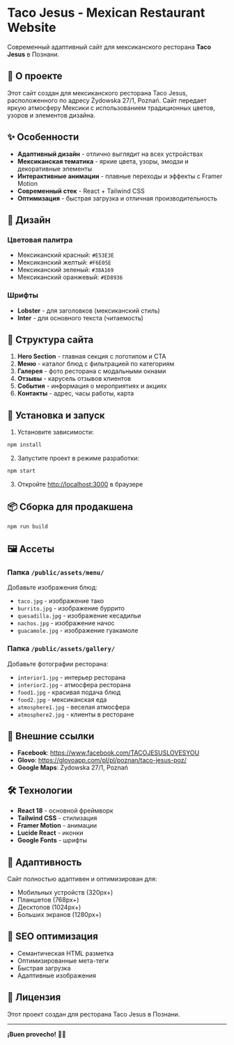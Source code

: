 # Taco Jesus - Mexican Restaurant Website

Современный адаптивный сайт для мексиканского ресторана **Taco Jesus** в Познани.

## 🌮 О проекте

Этот сайт создан для мексиканского ресторана Taco Jesus, расположенного по адресу Żydowska 27/1, Poznań. Сайт передает яркую атмосферу Мексики с использованием традиционных цветов, узоров и элементов дизайна.

## ✨ Особенности

- **Адаптивный дизайн** - отлично выглядит на всех устройствах
- **Мексиканская тематика** - яркие цвета, узоры, эмодзи и декоративные элементы
- **Интерактивные анимации** - плавные переходы и эффекты с Framer Motion
- **Современный стек** - React + Tailwind CSS
- **Оптимизация** - быстрая загрузка и отличная производительность

## 🎨 Дизайн

### Цветовая палитра
- Мексиканский красный: `#E53E3E`
- Мексиканский желтый: `#F6E05E`
- Мексиканский зеленый: `#38A169`
- Мексиканский оранжевый: `#ED8936`

### Шрифты
- **Lobster** - для заголовков (мексиканский стиль)
- **Inter** - для основного текста (читаемость)

## 📱 Структура сайта

1. **Hero Section** - главная секция с логотипом и CTA
2. **Меню** - каталог блюд с фильтрацией по категориям
3. **Галерея** - фото ресторана с модальными окнами
4. **Отзывы** - карусель отзывов клиентов
5. **События** - информация о мероприятиях и акциях
6. **Контакты** - адрес, часы работы, карта

## 🚀 Установка и запуск

1. Установите зависимости:
```bash
npm install
```

2. Запустите проект в режиме разработки:
```bash
npm start
```

3. Откройте [http://localhost:3000](http://localhost:3000) в браузере

## 📦 Сборка для продакшена

```bash
npm run build
```

## 🖼️ Ассеты

### Папка `/public/assets/menu/`
Добавьте изображения блюд:
- `taco.jpg` - изображение тако
- `burrito.jpg` - изображение буррито
- `quesadilla.jpg` - изображение кесадильи
- `nachos.jpg` - изображение начос
- `guacamole.jpg` - изображение гуакамоле

### Папка `/public/assets/gallery/`
Добавьте фотографии ресторана:
- `interior1.jpg` - интерьер ресторана
- `interior2.jpg` - атмосфера ресторана
- `food1.jpg` - красивая подача блюд
- `food2.jpg` - мексиканская еда
- `atmosphere1.jpg` - веселая атмосфера
- `atmosphere2.jpg` - клиенты в ресторане

## 🔗 Внешние ссылки

- **Facebook**: https://www.facebook.com/TACOJESUSLOVESYOU
- **Glovo**: https://glovoapp.com/pl/pl/poznan/taco-jesus-poz/
- **Google Maps**: Żydowska 27/1, Poznań

## 🛠️ Технологии

- **React 18** - основной фреймворк
- **Tailwind CSS** - стилизация
- **Framer Motion** - анимации
- **Lucide React** - иконки
- **Google Fonts** - шрифты

## 📱 Адаптивность

Сайт полностью адаптивен и оптимизирован для:
- Мобильных устройств (320px+)
- Планшетов (768px+)
- Десктопов (1024px+)
- Больших экранов (1280px+)

## 🎯 SEO оптимизация

- Семантическая HTML разметка
- Оптимизированные мета-теги
- Быстрая загрузка
- Адаптивные изображения

## 📄 Лицензия

Этот проект создан для ресторана Taco Jesus в Познани.

---

**¡Buen provecho!** 🌮✨



